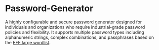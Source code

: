 # Password-Generator
A highly configurable and secure password generator designed for individuals and organizations who require industrial-grade password policies and flexibility. It supports multiple password types including alphanumeric strings, complex combinations, and passphrases based on the [EFF large wordlist](https://www.eff.org/dice).
